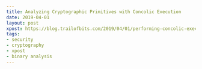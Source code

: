 ```yaml
---
title: Analyzing Cryptographic Primitives with Concolic Execution
date: 2019-04-01
layout: post
xpost: https://blog.trailofbits.com/2019/04/01/performing-concolic-execution-on-cryptographic-primitives/
tags:
- security
- cryptography
- xpost
- binary analysis
---
```


